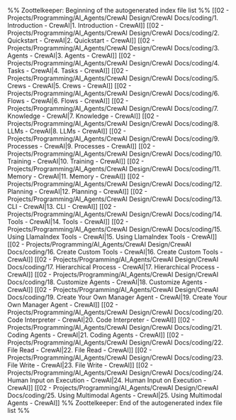 %% Zoottelkeeper: Beginning of the autogenerated index file list %%
[[02 - Projects/Programming/AI_Agents/CrewAI Design/CrewAI Docs/coding/1. Introduction - CrewAI|1. Introduction - CrewAI]]
[[02 - Projects/Programming/AI_Agents/CrewAI Design/CrewAI Docs/coding/2. Quickstart - CrewAI|2. Quickstart - CrewAI]]
[[02 - Projects/Programming/AI_Agents/CrewAI Design/CrewAI Docs/coding/3. Agents - CrewAI|3. Agents - CrewAI]]
[[02 - Projects/Programming/AI_Agents/CrewAI Design/CrewAI Docs/coding/4. Tasks - CrewAI|4. Tasks - CrewAI]]
[[02 - Projects/Programming/AI_Agents/CrewAI Design/CrewAI Docs/coding/5. Crews - CrewAI|5. Crews - CrewAI]]
[[02 - Projects/Programming/AI_Agents/CrewAI Design/CrewAI Docs/coding/6. Flows - CrewAI|6. Flows - CrewAI]]
[[02 - Projects/Programming/AI_Agents/CrewAI Design/CrewAI Docs/coding/7. Knowledge - CrewAI|7. Knowledge - CrewAI]]
[[02 - Projects/Programming/AI_Agents/CrewAI Design/CrewAI Docs/coding/8. LLMs - CrewAI|8. LLMs - CrewAI]]
[[02 - Projects/Programming/AI_Agents/CrewAI Design/CrewAI Docs/coding/9. Processes - CrewAI|9. Processes - CrewAI]]
[[02 - Projects/Programming/AI_Agents/CrewAI Design/CrewAI Docs/coding/10. Training - CrewAI|10. Training - CrewAI]]
[[02 - Projects/Programming/AI_Agents/CrewAI Design/CrewAI Docs/coding/11. Memory - CrewAI|11. Memory - CrewAI]]
[[02 - Projects/Programming/AI_Agents/CrewAI Design/CrewAI Docs/coding/12. Planning - CrewAI|12. Planning - CrewAI]]
[[02 - Projects/Programming/AI_Agents/CrewAI Design/CrewAI Docs/coding/13. CLI - CrewAI|13. CLI - CrewAI]]
[[02 - Projects/Programming/AI_Agents/CrewAI Design/CrewAI Docs/coding/14. Tools - CrewAI|14. Tools - CrewAI]]
[[02 - Projects/Programming/AI_Agents/CrewAI Design/CrewAI Docs/coding/15. Using LlamaIndex Tools - CrewAI|15. Using LlamaIndex Tools - CrewAI]]
[[02 - Projects/Programming/AI_Agents/CrewAI Design/CrewAI Docs/coding/16. Create Custom Tools - CrewAI|16. Create Custom Tools - CrewAI]]
[[02 - Projects/Programming/AI_Agents/CrewAI Design/CrewAI Docs/coding/17. Hierarchical Process - CrewAI|17. Hierarchical Process - CrewAI]]
[[02 - Projects/Programming/AI_Agents/CrewAI Design/CrewAI Docs/coding/18. Customize Agents - CrewAI|18. Customize Agents - CrewAI]]
[[02 - Projects/Programming/AI_Agents/CrewAI Design/CrewAI Docs/coding/19. Create Your Own Manager Agent - CrewAI|19. Create Your Own Manager Agent - CrewAI]]
[[02 - Projects/Programming/AI_Agents/CrewAI Design/CrewAI Docs/coding/20. Code Interpreter - CrewAI|20. Code Interpreter - CrewAI]]
[[02 - Projects/Programming/AI_Agents/CrewAI Design/CrewAI Docs/coding/21. Coding Agents - CrewAI|21. Coding Agents - CrewAI]]
[[02 - Projects/Programming/AI_Agents/CrewAI Design/CrewAI Docs/coding/22. File Read - CrewAI|22. File Read - CrewAI]]
[[02 - Projects/Programming/AI_Agents/CrewAI Design/CrewAI Docs/coding/23. File Write - CrewAI|23. File Write - CrewAI]]
[[02 - Projects/Programming/AI_Agents/CrewAI Design/CrewAI Docs/coding/24. Human Input on Execution - CrewAI|24. Human Input on Execution - CrewAI]]
[[02 - Projects/Programming/AI_Agents/CrewAI Design/CrewAI Docs/coding/25. Using Multimodal Agents - CrewAI|25. Using Multimodal Agents - CrewAI]]
%% Zoottelkeeper: End of the autogenerated index file list %%

